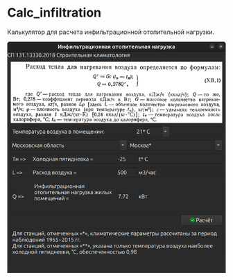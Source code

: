 # Calc_infiltration

Калькулятор для расчета инфильтрационной отопительной нагрузки.</br>

<img src="src/screenshot.png" alt="drawing" width="800"/>
